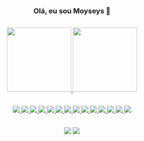 <h3 align="center">Olá, eu sou Moyseys 👋<h3>

##
  <div align="center">
    <a href="https://github.com/Moyseys">
    <img height="150em" src="https://github-readme-stats.vercel.app/api/top-langs/?username=Moyseys&layout=compact&langs_count=7&theme=radical"/>
    <img height="150em" src="https://github-readme-stats.vercel.app/api?username=Moyseys&show_icons=true&theme=radical&include_all_commits=true&count_private=true&layout=compact"/>
  </div>

##
	
<div align="center">
	<img src="https://skillicons.dev/icons?i=html">
	<img src="https://skillicons.dev/icons?i=css">
	<img src="https://skillicons.dev/icons?i=ts">
	<img src="https://skillicons.dev/icons?i=py">
	<img src="https://skillicons.dev/icons?i=nodejs">
	<img src="https://skillicons.dev/icons?i=react">
	<img src="https://skillicons.dev/icons?i=next">
	<img src="https://skillicons.dev/icons?i=jest">
	<img src="https://skillicons.dev/icons?i=mysql">
	<img src="https://skillicons.dev/icons?i=mongodb">
	<img src="https://skillicons.dev/icons?i=docker">
	<img src="https://skillicons.dev/icons?i=aws">
	<img src="https://skillicons.dev/icons?i=linux">
	<img src="https://skillicons.dev/icons?i=git">
</div>

##

<div align="center">
    <a align="center" href="https://mail.google.com/mail/u/0/#inbox?compose=CllgCJZcQsfJNDbzBtllMdSnkBWtCRZbbbjLrkGTbdPwslzwgJKHlqCMGFMRddnkJkmbRqpwHRL" target="_blank">
   <img align="center" src="https://img.shields.io/badge/Gmail-D14836?style=for-the-badge&logo=gmail&logoColor=white" target="_blank"></a> 

   <a align="center" href="https://www.linkedin.com/in/moyseys-ferreira-veroni-a55611231/" target="_blank">
   <img align="center" src="https://img.shields.io/badge/-LinkedIn-%230077B5?style=for-the-badge&logo=linkedin&logoColor=white" target="_blank"></a> 
  </div>

